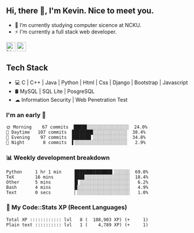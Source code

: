 ## Hi, there 👋, I'm Kevin. Nice to meet you.

- 🌱 I’m currently studying computer sicence at NCKU.
- ⚡ I'm currently a full stack web developer.

<a href="https://www.linkedin.com/in/kevin12686/"><img alt="LinkedIn" src="https://img.shields.io/badge/linkedin%20-%230077B5.svg?&style=for-the-badge&logo=linkedin&logoColor=white" height=25></a>
<a href="https://www.instagram.com/kevin12686/"><img src="https://img.shields.io/badge/instagram-3f729b?&style=for-the-badge&logo=instagram&logoColor=white" height=25></a>

## Tech Stack

* 💻 C | C++ | Java | Python | Html | Css | Django | Bootstrap | Javascript
* 🛢️ MySQL | SQL Lite | PosgreSQL
* ☁ Information Security | Web Penetration Test

### I'm an early 🐤

<!-- early_bird start -->

```text
🌞 Morning    67 commits  █████░░░░░░░░░░░░░░░░  24.0%
🌆 Daytime   107 commits  ████████░░░░░░░░░░░░░  38.4%
🌃 Evening    97 commits  ███████▎░░░░░░░░░░░░░  34.8%
🌙 Night       8 commits  ▌░░░░░░░░░░░░░░░░░░░░   2.9%
```

<!-- early_bird end -->

### 📊 Weekly development breakdown

<!-- code_time start -->

```text
Python     1 hr 1 min     ██████████████▍░░░░░░  69.0%
TeX        16 mins        ███▊░░░░░░░░░░░░░░░░░  18.4%
Other      5 mins         █▎░░░░░░░░░░░░░░░░░░░   6.2%
Bash       4 mins         █░░░░░░░░░░░░░░░░░░░░   4.9%
Text       0 secs         ▏░░░░░░░░░░░░░░░░░░░░   1.0%
```

<!-- code_time end -->

### 🧰 My Code::Stats XP (Recent Languages)

<!-- codestats start -->

```text
Total XP :::::::::::: lvl   8 (  108,903 XP) (+     1)
Plain text :::::::::: lvl   1 (    4,789 XP) (+     1)
```

<!-- codestats end -->
